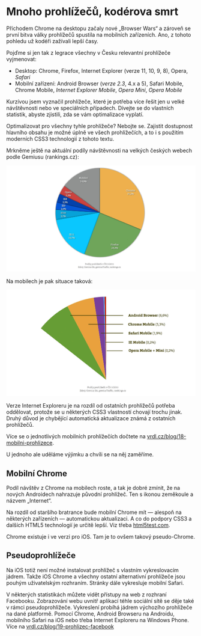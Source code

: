 # Mnoho prohlížečů, kodérova smrt

Příchodem Chrome na desktopu začaly nové „Browser Wars“ a zároveň se první bitva války prohlížečů spustila na mobilních zařízeních. Ano, z tohoto pohledu už kodéři zažívali lepší časy.

Pojďme si jen tak z legrace všechny v Česku relevantní prohlížeče vyjmenovat:

- Desktop: Chrome, Firefox, Internet Explorer (verze 11, 10, 9, 8), Opera, *Safari*
- Mobilní zařízení: Android Browser (*verze 2.3*, 4.x a 5), Safari Mobile, Chrome Mobile, *Internet Explorer Mobile*, *Opera Mini*, *Opera Mobile*

Kurzívou jsem vyznačil prohlížeče, které je potřeba více řešit jen u velké návštěvnosti nebo ve speciálních případech. Dívejte se do vlastních statistik, abyste zjistili, zda se vám optimalizace vyplatí.

Optimalizovat pro všechny tyhle prohlížeče? Nebojte se. Zajistit dostupnost hlavního obsahu je možné úplně ve všech prohlížečích, a to i s použitím moderních CSS3 technologií z tohoto textu.

Mrkněme ještě na aktuální podíly návštěvnosti na velkých českých webech podle Gemiusu (rankings.cz):

![Statistiky pro desktopové prohlížeče](../dist/images/original/statistiky-prohlizece-desktop.jpg)

Na mobilech je pak situace taková:

![Statistiky pro mobilní prohlížeče](../dist/images/original/statistiky-prohlizece-mobil.jpg)

Verze Internet Exploreru je na rozdíl od ostatních prohlížečů potřeba oddělovat, protože se u některých CSS3 vlastností chovají trochu jinak. Druhý důvod je chybějící automatická aktualizace známá z ostatních prohlížečů.

Více se o jednotlivých mobilních prohlížečích dočtete na [vrdl.cz/blog/18-mobilni-prohlizece](http://www.vzhurudolu.cz/blog/18-mobilni-prohlizece).

U jednoho ale uděláme výjimku a chvíli se na něj zaměříme.

## Mobilní Chrome

Podíl návštěv z Chrome na mobilech roste, a tak je dobré zmínit, že na nových Androidech nahrazuje původní prohlížeč. Ten s ikonou zeměkoule a názvem „Internet“.

Na rozdíl od staršího bratrance bude mobilní Chrome mít — alespoň na některých zařízeních — automatickou aktualizaci. A co do podpory CSS3 a dalších HTML5 technologií je určitě lepší. Viz třeba [html5test.com](https://html5test.com/results/mobile.html).

Chrome existuje i ve verzi pro iOS. Tam je to ovšem  takový pseudo-Chrome.

## Pseudoprohlížeče

Na iOS totiž není možné instalovat prohlížeč s vlastním vykreslovacím jádrem. Takže iOS Chrome a všechny ostatní alternativní prohlížeče jsou pouhým uživatelským rozhraním. Stránky dále vykresluje mobilní Safari.

V některých statistikách můžete vidět přístupy na web z rozhraní Facebooku. Zobrazování webu uvnitř aplikací téhle sociální sítě se děje také v rámci pseudoprohlížeče. Vykreslení probíhá jádrem výchozího prohlížeče na dané platformě. Pomocí Chrome, Android Browseru na Androidu, mobilního Safari na iOS nebo třeba Internet Exploreru na Windows Phone. Více na [vrdl.cz/blog/19-prohlizec-facebook](http://www.vzhurudolu.cz/blog/19-prohlizec-facebook)
